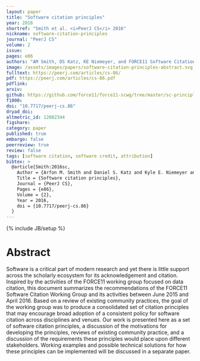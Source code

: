 ```yaml
---
layout: paper
title: "Software citation principles"
year: 2016
shortref: "Smith et al. <i>PeerJ CS</i> 2016"
nickname: software-citation-principles
journal: "PeerJ CS"
volume: 2
issue:
pages: e86
authors: "AM Smith, DS Katz, KE Niemeyer, and FORCE11 Software Citation Working Group"
image: /assets/images/papers/software-citation-principles-abstract.svg
fulltext: https://peerj.com/articles/cs-86/
pdf: https://peerj.com/articles/cs-86.pdf
pdflink:
arxiv:
github: https://github.com/force11/force11-scwg/tree/master/sc-principles
f1000:
doi: "10.7717/peerj-cs.86"
dryad_doi:
altmetric_id: 12082344
figshare:
category: paper
published: true
embargo: false
peerreview: true
review: false
tags: [software citation, software credit, attribution]
bibtex: >
  @article{Smith:2016sc,
    Author = {Arfon M. Smith and Daniel S. Katz and Kyle E. Niemeyer and {FORCE11 Software Citation Working Group}},
    Title = {Software citation principles},
    Journal = {PeerJ CS},
    Pages = {e86},
    Volume = {2},
    Year = 2016,
    doi = {10.7717/peerj-cs.86}
  }
---
```

{% include JB/setup %}

# Abstract

Software is a critical part of modern research and yet there is little support across the scholarly ecosystem for its acknowledgement and citation. Inspired by the activities of the FORCE11 working group focused on data citation, this document summarizes the recommendations of the FORCE11 Software Citation Working Group and its activities between June 2015 and April 2016. Based on a review of existing community practices, the goal of the working group was to produce a consolidated set of citation principles that may encourage broad adoption of a consistent policy for software citation across disciplines and venues. Our work is presented here as a set of software citation principles, a discussion of the motivations for developing the principles, reviews of existing community practice, and a discussion of the requirements these principles would place upon different stakeholders. Working examples and possible technical solutions for how these principles can be implemented will be discussed in a separate paper.
